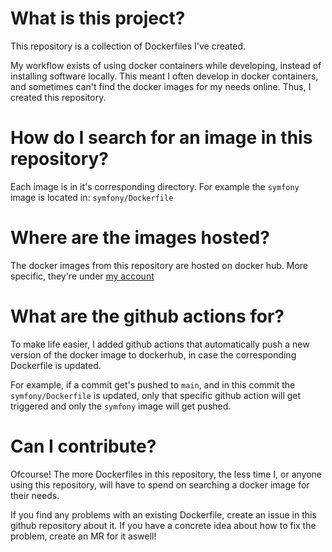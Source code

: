 # What is this project?
This repository is a collection of Dockerfiles I've created.

My workflow exists of using docker containers while developing, instead of installing software locally. This meant I often develop in docker containers, and sometimes can't find the docker images for my needs online. Thus, I created this repository.

# How do I search for an image in this repository?
Each image is in it's corresponding directory. For example the `symfony` image is located in: `symfony/Dockerfile`

# Where are the images hosted?
The docker images from this repository are hosted on docker hub. More specific, they're under [my account](https://hub.docker.com/u/jefvda)

# What are the github actions for?
To make life easier, I added github actions that automatically push a new version of the docker image to dockerhub, in case the corresponding Dockerfile is updated.

For example, if a commit get's pushed to `main`, and in this commit the `symfony/Dockerfile` is updated, only that specific github action will get triggered and only the `symfony` image will get pushed.

# Can I contribute?
Ofcourse! The more Dockerfiles in this repository, the less time I, or anyone using this repository, will have to spend on searching a docker image for their needs.

If you find any problems with an existing Dockerfile, create an issue in this github repository about it. If you have a concrete idea about how to fix the problem, create an MR for it aswell!
